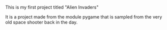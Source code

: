 This is my first project titled "Alien Invaders"

It is a project made from the module pygame that is sampled from the very old space shooter back in the day.
